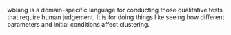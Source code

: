 wblang is a domain-specific language for conducting those qualitative tests that require human judgement. It is for doing things like seeing how different parameters and initial conditions affect clustering.